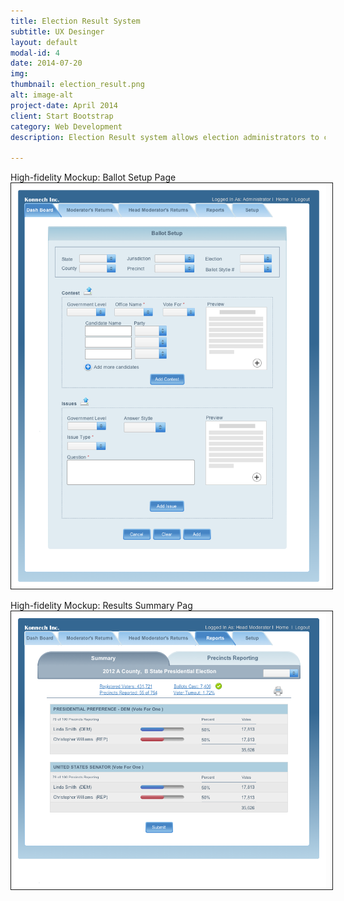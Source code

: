 ```yaml
---
title: Election Result System
subtitle: UX Desinger
layout: default
modal-id: 4
date: 2014-07-20
img: 
thumbnail: election_result.png
alt: image-alt
project-date: April 2014
client: Start Bootstrap
category: Web Development
description: Election Result system allows election administrators to create ballot, record elections returns , submit results to secretary of states, and publish unofficial results instantly. I was responsible for information design, interaction design and visual design.

---
```

High-fidelity Mockup: Ballot Setup Page   
<img src="img/portfolio/ElectionResults/Election_Result_ballot_setup-manually.png" width="800px" border="1px" style="PADDING-RIGHT: 10px">  

High-fidelity Mockup: Results Summary Pag  
<img src="img/portfolio/ElectionResults/Election_Result_head_moderator_return_summary.png" width="800px" border="1px" style="PADDING-RIGHT: 10px"> 
